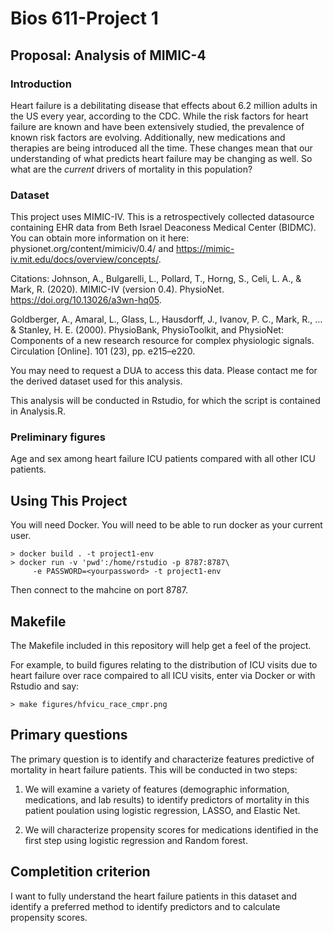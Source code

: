 Bios 611-Project 1
================

Proposal: Analysis of MIMIC-4
-----------------------------

### Introduction
Heart failure is a debilitating disease that effects about 6.2 million adults in the US every year, 
according to the CDC. While the risk factors for heart failure are known and have been extensively 
studied, the prevalence of known risk factors are evolving. Additionally, new medications and therapies 
are being introduced all the time. These changes mean that our understanding of what predicts heart 
failure may be changing as well. So what are the *current* drivers of mortality in this population? 

### Dataset
This project uses MIMIC-IV. This is a retrospectively collected datasource containing EHR data from 
Beth Israel Deaconess Medical Center (BIDMC). 
You can obtain more information on it here: physionet.org/content/mimiciv/0.4/
and https://mimic-iv.mit.edu/docs/overview/concepts/.

Citations:
Johnson, A., Bulgarelli, L., Pollard, T., Horng, S., Celi, L. A., & Mark, R. (2020). MIMIC-IV (version 0.4). 
PhysioNet. https://doi.org/10.13026/a3wn-hq05.

Goldberger, A., Amaral, L., Glass, L., Hausdorff, J., Ivanov, P. C., Mark, R., ... & Stanley, H. E. (2000). 
PhysioBank, PhysioToolkit, and PhysioNet: Components of a new research resource for complex 
physiologic signals. Circulation [Online]. 101 (23), pp. e215–e220.

You may need to request a DUA to access this data. Please contact me for the derived dataset used for 
this analysis. 

This analysis will be conducted in Rstudio, for which the script is contained in Analysis.R.

### Preliminary figures
Age and sex among heart failure ICU patients compared with all other ICU patients.


Using This Project
------------------
You will need Docker. You will need to be able to run docker as your current user.

	> docker build . -t project1-env
	> docker run -v 'pwd':/home/rstudio -p 8787:8787\
		 -e PASSWORD=<yourpassword> -t project1-env

Then connect to the mahcine on port 8787.

Makefile
--------
The Makefile included in this repository will help get a feel of the project. 

For example, to build figures relating to the distribution of ICU visits due to heart failure over 
race compaired to all ICU visits, enter via Docker or with Rstudio and say:

	> make figures/hfvicu_race_cmpr.png

Primary questions
-----------------
The primary question is to identify and characterize features predictive of mortality in heart failure 
patients. This will be conducted in two steps: 

1) We will examine a variety of features (demographic information, medications, and lab results) to 
identify predictors of mortality in this patient poulation using logistic regression, LASSO, 
and Elastic Net.

2) We will characterize propensity scores for medications identified in the first step using logistic 
regression and Random forest. 


Completition criterion
----------------------
I want to fully understand the heart failure patients in this dataset and identify a preferred method 
to identify predictors and to calculate propensity scores.

